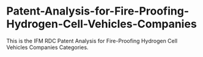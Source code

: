 # Patent-Analysis-for-Fire-Proofing-Hydrogen-Cell-Vehicles-Companies
This is the IFM RDC Patent Analysis for Fire-Proofing Hydrogen Cell Vehicles Companies Categories.

